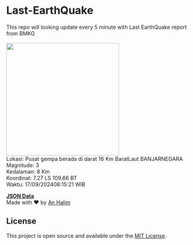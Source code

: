 # Last-EarthQuake
This repo will looking update every 5 minute with Last EarthQuake report from BMKG
<br>
<br>
<img src="https://static.bmkg.go.id/20240917081521.mmi.jpg" width="300"/>
<br>
Lokasi: Pusat gempa berada di darat 16 Km BaratLaut BANJARNEGARA <br>
Magnitude: 3 <br>
Kedalaman: 8 Km <br>
Koordinat: 7.27 LS 109.66 BT <br>
Waktu: 17/09/202408:15:21 WIB <br>

<a href="./data/data.json">**JSON Data**</a>
<br>
Made with ❤️ by <a href="https://github.com/an-halim">An Halim</a>
## License

This project is open source and available under the [MIT License](LICENSE).
